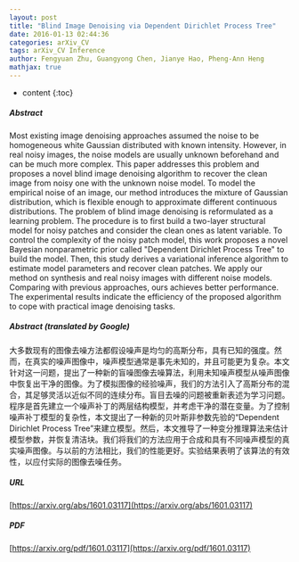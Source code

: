 ```yaml
---
layout: post
title: "Blind Image Denoising via Dependent Dirichlet Process Tree"
date: 2016-01-13 02:44:36
categories: arXiv_CV
tags: arXiv_CV Inference
author: Fengyuan Zhu, Guangyong Chen, Jianye Hao, Pheng-Ann Heng
mathjax: true
---
```


* content
{:toc}

##### Abstract
Most existing image denoising approaches assumed the noise to be homogeneous white Gaussian distributed with known intensity. However, in real noisy images, the noise models are usually unknown beforehand and can be much more complex. This paper addresses this problem and proposes a novel blind image denoising algorithm to recover the clean image from noisy one with the unknown noise model. To model the empirical noise of an image, our method introduces the mixture of Gaussian distribution, which is flexible enough to approximate different continuous distributions. The problem of blind image denoising is reformulated as a learning problem. The procedure is to first build a two-layer structural model for noisy patches and consider the clean ones as latent variable. To control the complexity of the noisy patch model, this work proposes a novel Bayesian nonparametric prior called "Dependent Dirichlet Process Tree" to build the model. Then, this study derives a variational inference algorithm to estimate model parameters and recover clean patches. We apply our method on synthesis and real noisy images with different noise models. Comparing with previous approaches, ours achieves better performance. The experimental results indicate the efficiency of the proposed algorithm to cope with practical image denoising tasks.

##### Abstract (translated by Google)
大多数现有的图像去噪方法都假设噪声是均匀的高斯分布，具有已知的强度。然而，在真实的噪声图像中，噪声模型通常是事先未知的，并且可能更为复杂。本文针对这一问题，提出了一种新的盲噪图像去噪算法，利用未知噪声模型从噪声图像中恢复出干净的图像。为了模拟图像的经验噪声，我们的方法引入了高斯分布的混合，其足够灵活以近似不同的连续分布。盲目去噪的问题被重新表述为学习问题。程序是首先建立一个噪声补丁的两层结构模型，并考虑干净的潜在变量。为了控制噪声补丁模型的复杂性，本文提出了一种新的贝叶斯非参数先验的“Dependent Dirichlet Process Tree”来建立模型。然后，本文推导了一种变分推理算法来估计模型参数，并恢复清洁块。我们将我们的方法应用于合成和具有不同噪声模型的真实噪声图像。与以前的方法相比，我们的性能更好。实验结果表明了该算法的有效性，以应付实际的图像去噪任务。

##### URL
[https://arxiv.org/abs/1601.03117](https://arxiv.org/abs/1601.03117)

##### PDF
[https://arxiv.org/pdf/1601.03117](https://arxiv.org/pdf/1601.03117)

